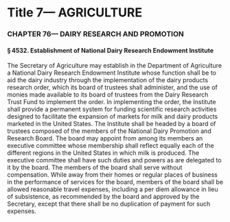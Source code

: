 
# Title 7— AGRICULTURE
### CHAPTER 76— DAIRY RESEARCH AND PROMOTION
#### § 4532. Establishment of National Dairy Research Endowment Institute

The Secretary of Agriculture may establish in the Department of Agriculture a National Dairy Research Endowment Institute whose function shall be to aid the dairy industry through the implementation of the dairy products research order, which its board of trustees shall administer, and the use of monies made available to its board of trustees from the Dairy Research Trust Fund to implement the order. In implementing the order, the Institute shall provide a permanent system for funding scientific research activities designed to facilitate the expansion of markets for milk and dairy products marketed in the United States. The Institute shall be headed by a board of trustees composed of the members of the National Dairy Promotion and Research Board. The board may appoint from among its members an executive committee whose membership shall reflect equally each of the different regions in the United States in which milk is produced. The executive committee shall have such duties and powers as are delegated to it by the board. The members of the board shall serve without compensation. While away from their homes or regular places of business in the performance of services for the board, members of the board shall be allowed reasonable travel expenses, including a per diem allowance in lieu of subsistence, as recommended by the board and approved by the Secretary, except that there shall be no duplication of payment for such expenses.
